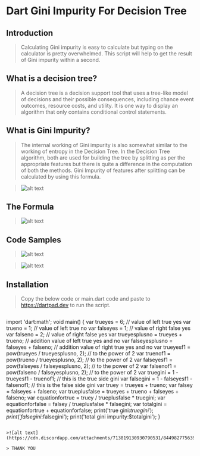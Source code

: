 # Dart Gini Impurity For Decision Tree

## Introduction

> Calculating Gini impurity is easy to calculate but typing on the calculator is pretty overwhelmed. This script will help to get the result of Gini impurity within a second.

## What is a decision tree?
> A decision tree is a decision support tool that uses a tree-like model of decisions and their possible consequences, including chance event outcomes, resource costs, and utility. It is one way to display an algorithm that only contains conditional control statements. 

## What is Gini Impurity?
>The internal working of Gini impurity is also somewhat similar to the working of entropy in the Decision Tree. In the Decision Tree algorithm, both are used for building the tree by splitting as per the appropriate features but there is quite a difference in the computation of both the methods. Gini Impurity of features after splitting can be calculated by using this formula.

>![alt text](https://media.geeksforgeeks.org/wp-content/uploads/20200620175232/Screenshot-2020-06-20-at-5.51.42-PM.png)

## The Formula
>![alt text](https://image.prntscr.com/image/EzRLeN6FQfGqaaAUCuUscg.png)

## Code Samples

> ![alt text](https://cdn.discordapp.com/attachments/713819130930790531/844981993006563408/unknown.png)

> ![alt text](https://cdn.discordapp.com/attachments/713819130930790531/844982226118246400/unknown.png)

## Installation

> Copy the below code or main.dart code and paste to https://dartpad.dev to run the script.

> ```
import 'dart:math';
void main() {
  var trueyes = 6; // value of left true yes
  var trueno = 1; // value of left true no
  var falseyes = 1; // value of right false yes
  var falseno = 2; // value of right false yes
  var trueyesplusno =
      trueyes + trueno; // addition value of left true yes and no
  var falseyesplusno =
      falseyes + falseno; // addition value of right true yes and no
  var trueyesf1 = 
      pow(trueyes / trueyesplusno, 2); // to the power of 2
  var truenof1 = 
      pow(trueno / trueyesplusno, 2); // to the power of 2
  var falseyesf1 = 
      pow(falseyes / falseyesplusno, 2); // to the power of 2
  var falsenof1 = 
      pow(falseno / falseyesplusno, 2); // to the power of 2
  var truegini = 
      1 - trueyesf1 - truenof1; // this is the true side gini
  var falsegini = 
      1 - falseyesf1 - falsenof1; // this is the false side gini
  var truey = 
      trueyes + trueno;
  var falsey = 
      falseyes + falseno;
  var trueplusfalse = 
      trueyes + trueno + falseyes + falseno;
  var equationfortrue = 
      truey / trueplusfalse * truegini;
  var equationforfalse = 
      falsey / trueplusfalse * falsegini;
  var totalgini =  
      equationfortrue + equationforfalse;
  print('true gini:$truegini');
  print('false gini:$falsegini');
  print('total gini impurity:$totalgini');
}
```

>![alt text](https://cdn.discordapp.com/attachments/713819130930790531/844982775639310342/unknown.png)

> THANK YOU 

